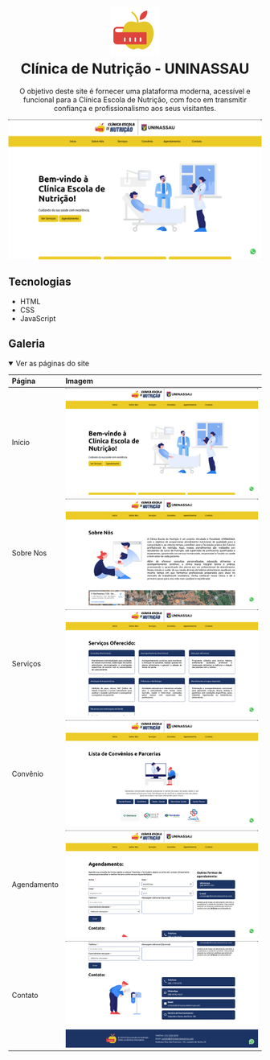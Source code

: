 <h1 align="center">
  <br>
  <img src="./assets/nutricao-logo.svg" alt="Clínica de Nutrição - UNINASSAU" width="100">
  <br>
    Clínica de Nutrição - UNINASSAU
  <br>
</h1>

<p align="center">O objetivo deste site é fornecer uma plataforma moderna, acessível e funcional para a Clínica Escola de Nutrição, com foco em transmitir confiança e profissionalismo aos seus visitantes.</p>

![homepage](./docs/homepage.png)

## Tecnologias

- HTML
- CSS
- JavaScript

## Galeria

<details open>
<summary>Ver as páginas do site</summary>

| Página      | Imagem                              |
| :---------- | :---------------------------------- |
| Início      | ![homepage](/docs/homepage.png)     |
| Sobre Nos   | ![aboutus](/docs/about-us.png)      |
| Serviços    | ![services](/docs/services.png)     |
| Convênio    | ![agreement](/docs/agreement.png)   |
| Agendamento | ![scheduling](/docs/scheduling.png) |
| Contato     | ![contact](/docs/contact.png)       |

</details>

